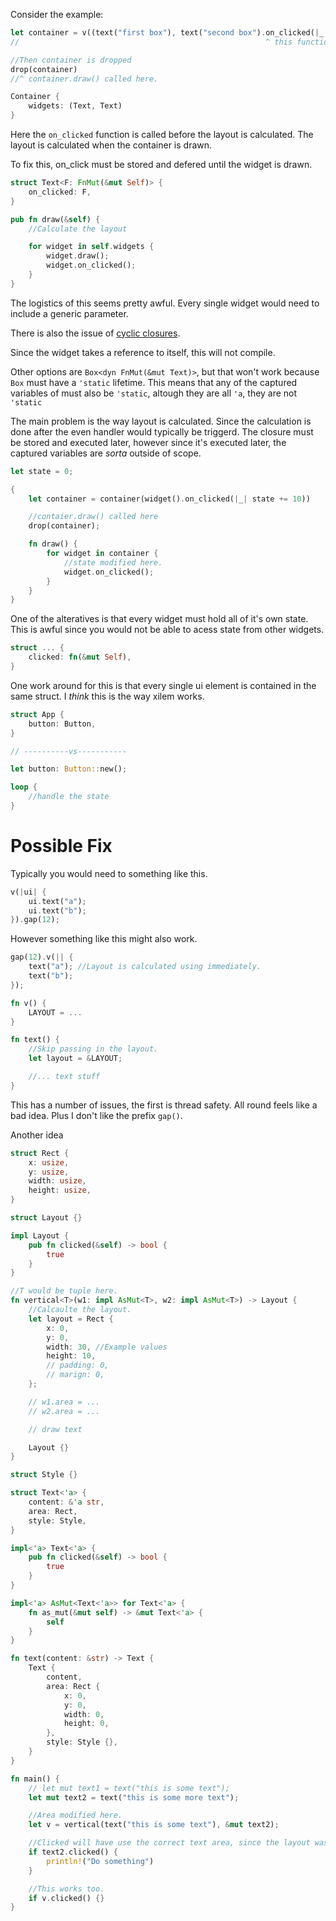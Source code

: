 Consider the example:

```rs
let container = v((text("first box"), text("second box").on_clicked(|_| println!("Second box clicked"))))
//                                                       ^ this function is called first

//Then container is dropped
drop(container)
//^ container.draw() called here.

Container {
    widgets: (Text, Text)
}
```

Here the `on_clicked` function is called before the layout is calculated.
The layout is calculated when the container is drawn.


To fix this, on_click must be stored and defered until the widget is drawn.

```rs
struct Text<F: FnMut(&mut Self)> {
    on_clicked: F,
}

pub fn draw(&self) {
    //Calculate the layout

    for widget in self.widgets {
        widget.draw();
        widget.on_clicked();
    }
}
```

The logistics of this seems pretty awful. Every single widget would need to include a generic parameter.

There is also the issue of [cyclic closures](https://github.com/rust-lang/rust/issues/46062). 

Since the widget takes a reference to itself, this will not compile. 

Other options are `Box<dyn FnMut(&mut Text)>`, but that won't work because `Box` must have a `'static` lifetime.
This means that any of the captured variables of must also be `'static`, altough they are all `'a`, they are not `'static`

The main problem is the way layout is calculated. Since the calculation is done after the even handler would typically be triggerd.
The closure must be stored and executed later, however since it's executed later, the captured variables are _sorta_ outside of scope.

```rs
let state = 0;

{
    let container = container(widget().on_clicked(|_| state += 10))

    //contaier.draw() called here
    drop(container);

    fn draw() {
        for widget in container {
            //state modified here.
            widget.on_clicked();
        }
    }
}
```


One of the alteratives is that every widget must hold all of it's own state. This is awful since you would not be able to acess state from other widgets.

```rs
struct ... {
    clicked: fn(&mut Self),
}
```

One work around for this is that every single ui element is contained in the same struct. I _think_ this is the way xilem works. 

```rs
struct App {
    button: Button,
}

// ----------vs-----------

let button: Button::new();

loop {
    //handle the state
}

```

# Possible Fix


Typically you would need to something like this.

```rs
v(|ui| {
    ui.text("a");
    ui.text("b");
}).gap(12);
```

However something like this might also work.
```rs
gap(12).v(|| {
    text("a"); //Layout is calculated using immediately.
    text("b");
});

fn v() {
    LAYOUT = ...
}

fn text() {
    //Skip passing in the layout.
    let layout = &LAYOUT;

    //... text stuff
}
```

This has a number of issues, the first is thread safety. All round feels like a bad idea. Plus I don't like the prefix `gap()`.

Another idea

```rs
struct Rect {
    x: usize,
    y: usize,
    width: usize,
    height: usize,
}

struct Layout {}

impl Layout {
    pub fn clicked(&self) -> bool {
        true
    }
}

//T would be tuple here.
fn vertical<T>(w1: impl AsMut<T>, w2: impl AsMut<T>) -> Layout {
    //Calcaulte the layout.
    let layout = Rect {
        x: 0,
        y: 0,
        width: 30, //Example values
        height: 10,
        // padding: 0,
        // marign: 0,
    };

    // w1.area = ...
    // w2.area = ...

    // draw text

    Layout {}
}

struct Style {}

struct Text<'a> {
    content: &'a str,
    area: Rect,
    style: Style,
}

impl<'a> Text<'a> {
    pub fn clicked(&self) -> bool {
        true
    }
}

impl<'a> AsMut<Text<'a>> for Text<'a> {
    fn as_mut(&mut self) -> &mut Text<'a> {
        self
    }
}

fn text(content: &str) -> Text {
    Text {
        content,
        area: Rect {
            x: 0,
            y: 0,
            width: 0,
            height: 0,
        },
        style: Style {},
    }
}

fn main() {
    // let mut text1 = text("this is some text");
    let mut text2 = text("this is some more text");

    //Area modified here.
    let v = vertical(text("this is some text"), &mut text2);

    //Clicked will have use the correct text area, since the layout was just calculated.
    if text2.clicked() {
        println!("Do something")
    }

    //This works too.
    if v.clicked() {}
}
```